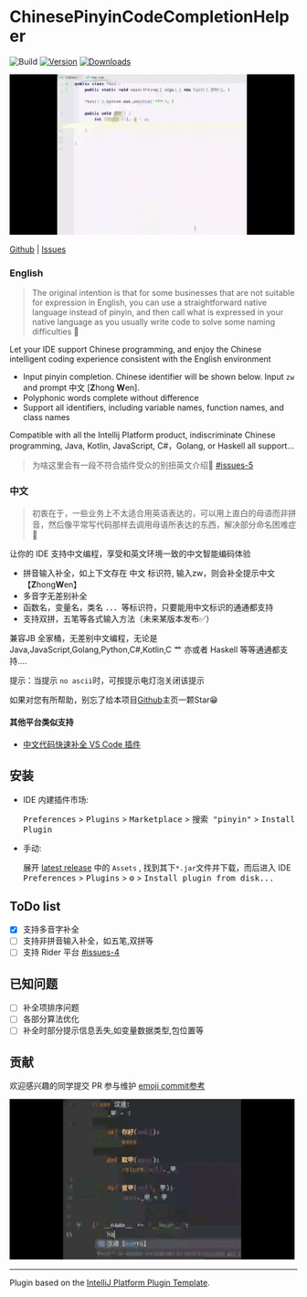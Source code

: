 # ChinesePinyinCodeCompletionHelper

![Build](https://github.com/tuchg/ChinesePinyin-CodeCompletionHelper/workflows/Build/badge.svg)
[![Version](https://img.shields.io/jetbrains/plugin/v/14838.svg)](https://plugins.jetbrains.com/plugin/14838)
[![Downloads](https://img.shields.io/jetbrains/plugin/d/14838.svg)](https://plugins.jetbrains.com/plugin/14838)

![Java演示](screenshots/java.GIF)

<!-- Plugin description -->

<a href="https://github.com/tuchg/ChinesePinyin-CodeCompletionHelper">Github</a> | <a href="https://github.com/tuchg/ChinesePinyin-CodeCompletionHelper/issues">Issues</a>  

<h3>English</h3>

> The original intention is that for some businesses that are not suitable for expression in English, you can use a straightforward native language instead of pinyin, and then call what is expressed in your native language as you usually write code to solve some naming difficulties 🤔

Let your IDE support Chinese programming, and enjoy the Chinese intelligent coding experience consistent with the English environment

* Input pinyin completion. Chinese identifier will be shown below. Input `zw` and prompt 中文 [**Z**hong **W**en].
* Polyphonic words complete without difference
* Support all identifiers, including variable names, function names, and class names

Compatible with all the Intellij Platform product, indiscriminate Chinese programming, Java, Kotlin, JavaScript, C#，Golang, or Haskell all support...

> 为啥这里会有一段不符合插件受众的别扭英文介绍💬  <a href="https://github.com/tuchg/ChinesePinyin-CodeCompletionHelper/issues/5">#issues-5</a>

<h3>中文</h3>

> 初衷在于，一些业务上不太适合用英语表达的，可以用上直白的母语而非拼音，然后像平常写代码那样去调用母语所表达的东西，解决部分命名困难症🤔

让你的 IDE 支持中文编程，享受和英文环境一致的中文智能编码体验

* 拼音输入补全，如上下文存在 中文 标识符, 输入zw，则会补全提示中文【**Z**hong**W**en】
* 多音字无差别补全
* 函数名，变量名，类名 ．．．等标识符，只要能用中文标识的通通都支持
* 支持双拼，五笔等各式输入方法（未来某版本发布✅）

兼容JB 全家桶，无差别中文编程，无论是 Java,JavaScript,Golang,Python,C#,Kotlin,C 艹 亦或者 Haskell 等等通通都支持....

<p></p>

提示：当提示 `no ascii`时，可按提示电灯泡关闭该提示

如果对您有所帮助，别忘了给本项目<a href="https://github.com/tuchg/ChinesePinyin-CodeCompletionHelper">Github</a>主页一颗Star😁

<h4>其他平台类似支持</h4>

* <a href="https://gitee.com/Program-in-Chinese/vscode_Chinese_Input_Assistant">中文代码快速补全 VS Code 插件</a>

<!-- Plugin description end -->



## 安装

- IDE 内建插件市场:
  
  <kbd>Preferences</kbd> > <kbd>Plugins</kbd> > <kbd>Marketplace</kbd> > <kbd>搜索 "pinyin"</kbd> >
  <kbd>Install Plugin</kbd>
  
- 手动:

  展开 [latest release](https://github.com/tuchg/ChinesePinyin-CodeCompletionHelper/releases/latest) 中的 `Assets` , 找到其下`*.jar`文件并下载，而后进入 IDE 
  <kbd>Preferences</kbd> > <kbd>Plugins</kbd> > <kbd>⚙️</kbd> > <kbd>Install plugin from disk...</kbd>

## ToDo list
- [x] 支持多音字补全
- [ ] 支持非拼音输入补全，如五笔,双拼等
- [ ] 支持 Rider 平台 [#issues-4](https://github.com/tuchg/ChinesePinyin-CodeCompletionHelper/issues/4)

## 已知问题
- [ ] 补全项排序问题
- [ ] 各部分算法优化
- [ ] 补全时部分提示信息丢失,如变量数据类型,包位置等

## 贡献

欢迎感兴趣的同学提交 PR 参与维护
[emoji commit参考](https://gitmoji.carloscuesta.me/)

![Python 演示](screenshots/py.GIF)


---
Plugin based on the [IntelliJ Platform Plugin Template][template].

[template]: https://github.com/JetBrains/intellij-platform-plugin-template

